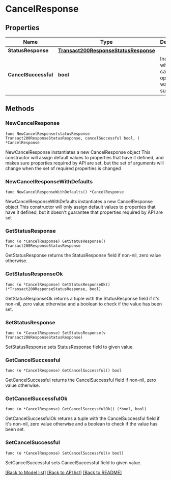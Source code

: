 # CancelResponse

## Properties

Name | Type | Description | Notes
------------ | ------------- | ------------- | -------------
**StatusResponse** | [**Transact200ResponseStatusResponse**](Transact200ResponseStatusResponse.md) |  | 
**CancelSuccessful** | **bool** | Indicates whether the cancel operation was successful. | 

## Methods

### NewCancelResponse

`func NewCancelResponse(statusResponse Transact200ResponseStatusResponse, cancelSuccessful bool, ) *CancelResponse`

NewCancelResponse instantiates a new CancelResponse object
This constructor will assign default values to properties that have it defined,
and makes sure properties required by API are set, but the set of arguments
will change when the set of required properties is changed

### NewCancelResponseWithDefaults

`func NewCancelResponseWithDefaults() *CancelResponse`

NewCancelResponseWithDefaults instantiates a new CancelResponse object
This constructor will only assign default values to properties that have it defined,
but it doesn't guarantee that properties required by API are set

### GetStatusResponse

`func (o *CancelResponse) GetStatusResponse() Transact200ResponseStatusResponse`

GetStatusResponse returns the StatusResponse field if non-nil, zero value otherwise.

### GetStatusResponseOk

`func (o *CancelResponse) GetStatusResponseOk() (*Transact200ResponseStatusResponse, bool)`

GetStatusResponseOk returns a tuple with the StatusResponse field if it's non-nil, zero value otherwise
and a boolean to check if the value has been set.

### SetStatusResponse

`func (o *CancelResponse) SetStatusResponse(v Transact200ResponseStatusResponse)`

SetStatusResponse sets StatusResponse field to given value.


### GetCancelSuccessful

`func (o *CancelResponse) GetCancelSuccessful() bool`

GetCancelSuccessful returns the CancelSuccessful field if non-nil, zero value otherwise.

### GetCancelSuccessfulOk

`func (o *CancelResponse) GetCancelSuccessfulOk() (*bool, bool)`

GetCancelSuccessfulOk returns a tuple with the CancelSuccessful field if it's non-nil, zero value otherwise
and a boolean to check if the value has been set.

### SetCancelSuccessful

`func (o *CancelResponse) SetCancelSuccessful(v bool)`

SetCancelSuccessful sets CancelSuccessful field to given value.



[[Back to Model list]](../README.md#documentation-for-models) [[Back to API list]](../README.md#documentation-for-api-endpoints) [[Back to README]](../README.md)


